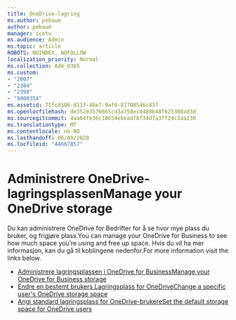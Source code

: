 ```yaml
---
title: OneDrive-lagring
ms.author: pebaum
author: pebaum
manager: scotv
ms.audience: Admin
ms.topic: article
ROBOTS: NOINDEX, NOFOLLOW
localization_priority: Normal
ms.collection: Adm_O365
ms.custom:
- "2007"
- "2384"
- "2398"
- "9000354"
ms.assetid: 71fc8106-d11f-46e7-9af0-81708546c437
ms.openlocfilehash: de352e3576665cd3a758ecd488b48f625308ad3d
ms.sourcegitcommit: 4aa64fe36c18654ebeadf8f34d7a3ff24c3aa230
ms.translationtype: MT
ms.contentlocale: nb-NO
ms.lasthandoff: 06/09/2020
ms.locfileid: "44667857"
---
```

# <a name="manage-your-onedrive-storage"></a><span data-ttu-id="396ea-102">Administrere OneDrive-lagringsplassen</span><span class="sxs-lookup"><span data-stu-id="396ea-102">Manage your OneDrive storage</span></span>

<span data-ttu-id="396ea-103">Du kan administrere OneDrive for Bedrifter for å se hvor mye plass du bruker, og frigjøre plass.</span><span class="sxs-lookup"><span data-stu-id="396ea-103">You can manage your OneDrive for Business to see how much space you’re using and free up space.</span></span>  <span data-ttu-id="396ea-104">Hvis du vil ha mer informasjon, kan du gå til koblingene nedenfor.</span><span class="sxs-lookup"><span data-stu-id="396ea-104">For more information visit the links below.</span></span>

- [<span data-ttu-id="396ea-105">Administrere lagringsplassen i OneDrive for Business</span><span class="sxs-lookup"><span data-stu-id="396ea-105">Manage your OneDrive for Business storage</span></span>](https://support.microsoft.com/office/31519161-059c-4764-b6f8-f5cd29f7fe68)
- [<span data-ttu-id="396ea-106">Endre en bestemt brukers Lagringsplass for OneDrive</span><span class="sxs-lookup"><span data-stu-id="396ea-106">Change a specific user's OneDrive storage space</span></span>](https://docs.microsoft.com/onedrive/change-user-storage)
- [<span data-ttu-id="396ea-107">Angi standard lagringsplass for OneDrive-brukere</span><span class="sxs-lookup"><span data-stu-id="396ea-107">Set the default storage space for OneDrive users</span></span>](https://docs.microsoft.com/onedrive/set-default-storage-space)
